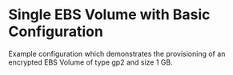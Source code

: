 # Single EBS Volume with Basic Configuration

Example configuration which demonstrates the provisioning of an encrypted EBS Volume of type gp2 and size 1 GB.